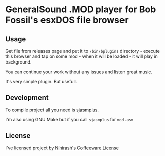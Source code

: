 # GeneralSound .MOD player for Bob Fossil's esxDOS file browser

## Usage

Get file from releases page and put it to `/bin/bplugins` directory - execute this browser and tap on some mod - when it will be loaded - it will play in background.

You can continue your work without any issues and listen great music.

It's very simple plugin. But usefull.

## Development

To compile project all you need is [sjasmplus](https://github.com/z00m128/sjasmplus).

I'm also using GNU Make but if you call `sjasmplus` for `mod.asm`

## License

I've licensed project by [Nihirash's Coffeeware License](LICENSE)